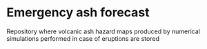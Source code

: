 # Emergency ash forecast
Repository where volcanic ash hazard maps produced by numerical simulations performed in case of eruptions are stored
